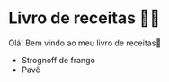 # Livro de receitas :man_cook:

Olá! Bem vindo ao meu livro de receitas:wave:

- Strognoff de frango
- Pavê
